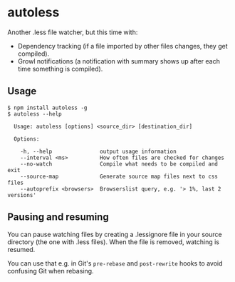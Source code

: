 autoless
========

Another .less file watcher, but this time with:

* Dependency tracking (if a file imported by other files changes, they get
  compiled).
* Growl notifications (a notification with summary shows up after each time
  something is compiled).


Usage
-----

    $ npm install autoless -g
    $ autoless --help

      Usage: autoless [options] <source_dir> [destination_dir]

      Options:

        -h, --help               output usage information
        --interval <ms>          How often files are checked for changes
        --no-watch               Compile what needs to be compiled and exit
        --source-map             Generate source map files next to css files
        --autoprefix <browsers>  Browserslist query, e.g. '> 1%, last 2 versions'


Pausing and resuming
--------------------

You can pause watching files by creating a .lessignore file in your
source directory (the one with .less files). When the file is removed,
watching is resumed.

You can use that e.g. in Git's `pre-rebase` and `post-rewrite` hooks to
avoid confusing Git when rebasing.

